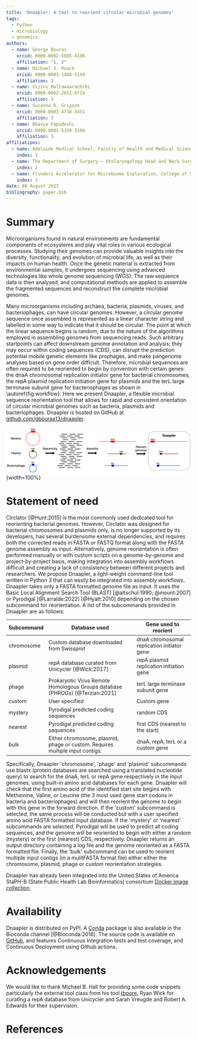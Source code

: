 ```yaml
---
title: 'Dnaapler: A tool to reorient circular microbial genomes'
tags:  
  - Python
  - microbiology
  - genomics
authors:
  - name: George Bouras
    orcid: 0000-0002-5885-4186
    affiliation: "1, 2"
  - name: Michael J. Roach
    orcid: 0000-0003-1488-5148
    affiliation: 3
  - name: Vijini Mallawaarachchi
    orcid: 0000-0002-2651-8719
    affiliation: 3
  - name: Susanna R. Grigson
    orcid: 0000-0003-4738-3451
    affiliation: 3
  - name: Bhavya Papudeshi
    orcid: 0000-0001-5359-3100
    affiliation: 3
affiliations:
  - name: Adelaide Medical School, Faculty of Health and Medical Sciences, The University of Adelaide, Adelaide, South Australia 5005, Australia
    index: 1
  - name: The Department of Surgery – Otolaryngology Head and Neck Surgery, Central Adelaide Local Health Network, Adelaide, South Australia 5000, Australia 
    index: 2
  - name: Flinders Accelerator for Microbiome Exploration, College of Science and Engineering, Flinders University, Bedford Park, Adelaide, South Australia 5042, Australia
    index: 3
date: 08 August 2023  
bibliography: paper.bib
---
```


# Summary

Microorganisms found in natural environments are fundamental components of ecosystems and play vital roles in various ecological processes. Studying their genomes can provide valuable insights into the diversity, functionality, and evolution of microbial life, as well as their impacts on human health. Once the genetic material is extracted from environmental samples, it undergoes sequencing using advanced technologies like whole genome sequencing (WGS). The raw sequence data is then analysed, and computational methods are applied to assemble the fragmented sequences and reconstruct the complete microbial genomes. 

Many microorganisms including archaea, bacteria, plasmids, viruses, and bacteriophages, can have circular genomes. However, a circular genome sequence once assembled is represented as a linear character string and labelled in some way to indicate that it should be circular. The point at which the linear sequence begins is random, due to the nature of the algorithms employed in assembling genomes from sequencing reads. Such arbitrary startpoints can affect downstream genome annotation and analysis; they may occur within coding sequences (CDS), can disrupt the prediction potential mobile genetic elements like prophages, and make pangenome analyses based on gene order difficult. Therefore, microbial sequences are often required to be reoriented to begin by convention with certain genes: the dnaA chromosomal replication initiator gene for bacterial chromosomes, the repA plasmid replication initiation gene for plasmids and the terL large terminase subunit gene for bacteriophages as shown in \autoref{fig:workflow}. Here we present Dnaapler, a flexible microbial sequence reorientation tool that allows for rapid and consistent orientation of circular microbial genomes such as bacteria, plasmids and bacteriophages. Dnaapler is hosted on GitHub at [github.com/gbouras13/dnaapler](https://github.com/gbouras13/dnaapler).


![\label{fig:workflow}](Dnaapler_figure.png){width=100%}


# Statement of need

Circlator [@Hunt:2015] is the most commonly used dedicated tool for reorienting bacterial genomes. However, Circlator was designed for bacterial chromosomes and plasmids only, is no longer supported by its developers, has several burdensome external dependencies, and requires both the corrected reads in FASTA or FASTQ format along with the FASTA genome assembly as input. Alternatively, genome reorientation is often performed manually or with custom scripts on a genome-by-genome and project-by-project basis, making integration into assembly workflows difficult and creating a lack of consistency between different projects and researchers. We propose Dnaapler, a light-weight command-line tool written in Python 3 that can easily be integrated into assembly workflows. Dnaapler takes only a FASTA formatted genome file as input. It uses the Basic Local Alignment Search Tool (BLAST) [@altschul:1990; @mount:2007] or Pyrodigal [@Larralde:2022] [@Hyatt:2010] depending on the chosen subcommand for reorientation. A list of the subcommands provided in Dnaapler are as follows:

| Subcommand | Database used                                                                 | Gene used to reorient                       |
|------------|-------------------------------------------------------------------------------|---------------------------------------------|
| chromosome | Custom database downloaded from Swissprot                                     | dnaA chromosomal replication initiator gene |
| plasmid    | repA database curated from Unicycler [@Wick:2017]                             | repA plasmid replication initiation gene    |
| phage      | Prokaryotic Virus Remote Homologous Groups database (PHROGs) [@Terzian:2021]  | terL large terminase subunit gene           |
| custom     | User specified                                                                | Custom gene                                 |
| mystery    | Pyrodigal predicted coding sequences                                          | random CDS                                  |
| nearest    | Pyrodigal predicted coding sequences                                          | first CDS (nearest to the start)            |
| bulk       | Either chromosome, plasmid, phage or custom. Requires multiple input contigs. | dnaA, repA, terL or a custom gene           |


Specifically, Dnaapler 'chromosome', 'phage' and 'plasmid' subcommands use blastx (protein databases are searched using a translated nucleotide query) to search for the dnaA, terL or repA gene respectively in the input genomes, using built-in amino acid databases for each gene. Dnaapler will check that the first amino acid of the identified start site begins with Methionine, Valine, or Leucine (the 3 most used gene start codons in bacteria and bacteriophages) and will then reorient the genome to begin with this gene in the forward direction. If the 'custom' subcommand is selected, the same process will be conducted but with a user specified amino acid FASTA formatted input database. If the 'mystery' or 'nearest' subcommands are selected, Pyrodigal will be used to predict all coding sequences, and the genome will be reoriented to begin with either a random (mystery) or the first (nearest) CDS, respectively. Dnaapler returns an output directory containing a log file and the genome reoriented as a FASTA formatted file. Finally, the 'bulk' subcommand can be used to reorient multiple input contigs (in a mulitFASTA format file) either either the chromosome, plasmid, phage or custom reorientation strategies.

Dnaapler has already been integrated into the United States of America StaPH-B (State Public Health Lab Bioinformatics) consortium [Docker image collection](https://github.com/StaPH-B/docker-builds).

# Availability

Dnaapler is distributed on PyPI. A [Conda](https://conda.io/) package is
also available in the Bioconda channel [@Bioconda:2018]. The source code is available on [GitHub](https://github.com/gbouras13/dnaapler),
and features Continuous Integration tests and test coverage, and Continuous Deployment using Github actions.

# Acknowledgements
We would like to thank Michael B. Hall for providing some code snippets particularly the external tool class from his tool [tbpore](https://github.com/mbhall88/tbpore), Ryan Wick for curating a repA database from Unicycler and Sarah Vreugde and Robert A. Edwards for their supervision.

# References